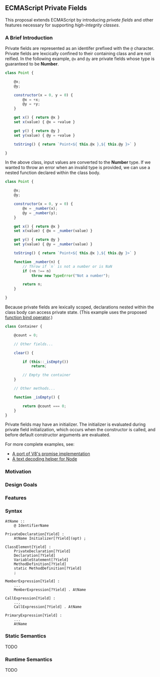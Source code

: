 ## ECMAScript Private Fields ##

This proposal extends ECMAScript by introducing *private fields* and other features
necessary for supporting *high-integrity classes*.

### A Brief Introduction ###

Private fields are represented as an identifer prefixed with the `@` character.  Private
fields are lexcically confined to their containing class and are not reified.  In the
following example, `@x` and `@y` are private fields whose type is guaranteed to be
**Number**.

```js
class Point {

    @x;
    @y;

    constructor(x = 0, y = 0) {
        @x = +x;
        @y = +y;
    }

    get x() { return @x }
    set x(value) { @x = +value }

    get y() { return @y }
    set y(value) { @y = +value }

    toString() { return `Point<${ this.@x },${ this.@y }>` }

}
```

In the above class, input values are converted to the **Number** type.  If we wanted
to throw an error when an invalid type is provided, we can use a nested function
declared within the class body.

```js
class Point {

    @x;
    @y;

    constructor(x = 0, y = 0) {
        @x = _number(x);
        @y = _number(y);
    }

    get x() { return @x }
    set x(value) { @x = _number(value) }

    get y() { return @y }
    set y(value) { @y = _number(value) }

    toString() { return `Point<${ this.@x },${ this.@y }>` }

    function _number(n) {
        // Throw if `n` is not a number or is NaN
        if (+n !== n)
            throw new TypeError("Not a number");

        return n;
    }

}
```

Because private fields are lexically scoped, declarations nested within the class body
can access private state.  (This example uses the proposed
[function bind operator](https://github.com/zenparsing/es-function-bind).)

```js
class Container {

    @count = 0;

    // Other fields...

    clear() {

        if (this::_isEmpty())
            return;

        // Empty the container
    }

    // Other methods...

    function _isEmpty() {

        return @count === 0;
    }
}
```

Private fields may have an initializer.  The initializer is evaluated during private
field initialization, which occurs when the constructor is called, and before default
constructor arguments are evaluated.

For more complete examples, see:

- [A port of V8's promise implementation](examples/promise-after.js)
- [A text decoding helper for Node](examples/text-decoder.js)

### Motivation ###

### Design Goals ###

### Features ###

### Syntax ###

    AtName ::
        @ IdentifierName

    PrivateDeclaration[Yield] :
        AtName Initializer[?Yield](opt) ;

    ClassElement[Yield] :
        PrivateDeclaration[?Yield]
        Declaration[?Yield]
        VariableStatement[?Yield]
        MethodDefinition[?Yield]
        static MethodDefinition[?Yield]
        ;

    MemberExpression[Yield] :
        ...
        MemberExpression[?Yield] . AtName

    CallExpression[Yield] :
        ...
        CallExpression[?Yield] . AtName

    PrimaryExpression[Yield] :
        ...
        AtName


### Static Semantics ###

TODO

### Runtime Semantics ###

TODO
